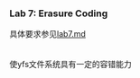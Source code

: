 ### Lab 7: Erasure Coding  
具体要求参见[lab7.md](./lab7.md)  
&emsp;  
&emsp;  
使yfs文件系统具有一定的容错能力  
&emsp;  
